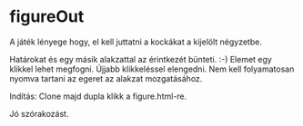 # figureOut
A játék lényege hogy, el kell juttatni a kockákat a kijelölt négyzetbe.

Határokat és egy másik alakzattal az érintkezét bünteti. :-)
Elemet egy klikkel lehet megfogni. Újjabb klikkeléssel elengedni.
Nem kell folyamatosan nyomva tartani az egeret az alakzat mozgatásához.

Indítás:
Clone majd dupla klikk a figure.html-re.

Jó szórakozást.